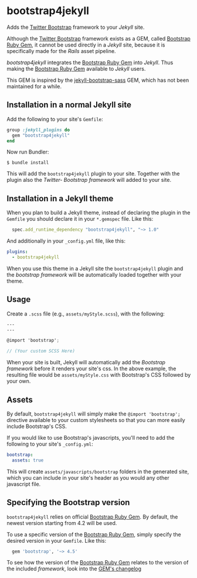 # bootstrap4jekyll
Adds the 
[Twitter Bootstrap](https://getbootstrap.com/)
framework to your _Jekyll_ site.

Although the
[Twitter Bootstrap](https://getbootstrap.com/)
framework exists as a GEM, called [Bootstrap Ruby Gem][BRG],
it cannot be used directly in a _Jekyll_ site, because it is specifically made for the
_Rails_ asset pipeline.

_bootstrap4jekyll_ integrates the 
[Bootstrap Ruby Gem][BRG]
into _Jekyll_. Thus making the [Bootstrap Ruby Gem][BRG]
available to _Jekyll_ users.

This GEM is inspired by the 
[jekyll-bootstrap-sass](https://github.com/benbalter/jekyll-bootstrap-sass) GEM,
which has not been maintained for a while.

## Installation in a normal Jekyll site

Add the following to your site's `Gemfile`:

```ruby
group :jekyll_plugins do
  gem "bootstrap4jekyll"
end
```
Now run Bundler:

```console
$ bundle install
```
This will add the `bootstrap4jekyll` plugin to your site. Together with the plugin also the _Twitter-
Bootstrap framework_ will added to your site.

## Installation in a Jekyll theme

When you plan to build a Jekyll theme, instead of declaring the plugin in the `Gemfile` you 
should declare it in your `*.gemspec` file. Like this:

```ruby
  spec.add_runtime_dependency "bootstrap4jekyll", "~> 1.0"
```

And additionally in your `_config.yml` file, like this:
```yaml
plugins:
  - bootstrap4jekyll
```

When you use this theme in a Jekyll site the `bootstrap4jekyll` plugin 
and the _bootstrap framework_ will be automatically loaded 
together with your theme.

## Usage

Create a `.scss` file (e.g., `assets/myStyle.scss`), with the following:

```scss
---
---

@import 'bootstrap';

// (Your custom SCSS Here)
```
When your site is built, Jekyll will automatically add the _Bootstrap framework_ before it renders 
your site's css. In the above example, the resulting file would be `assets/myStyle.css` 
with Bootstrap's CSS followed by your own.

## Assets

By default, `bootstrap4jekyll` will simply make the `@import 'bootstrap';` directive available 
to your custom stylesheets so that you can more easily include Bootstrap's CSS.

If you would like to use Bootstrap's javascripts, you'll need to add the 
following to your site's `_config.yml`:

```yaml
bootstrap:
  assets: true
```
This will create `assets/javascripts/bootstrap` folders in the generated site, 
which you can include in your site's header as you would any other javascript file.

## Specifying the Bootstrap version

`bootstrap4jekyll` relies on official [Bootstrap Ruby Gem][BRG].
By default, the newest version starting from 4.2 will be used.

To use a specific version of the [Bootstrap Ruby Gem][BRG], simply specify the desired version in your `Gemfile`.
Like this:

```ruby
  gem 'bootstrap', '~> 4.5'
```

To see how the version of the [Bootstrap Ruby Gem][BRG] relates to the version of the included
_framework_, look into the [GEM's changelog][BRGchangeLog]


[BRG]: https://rubygems.org/gems/bootstrap
[BRGchangeLog]: https://github.com/twbs/bootstrap-rubygem/blob/master/CHANGELOG.md
